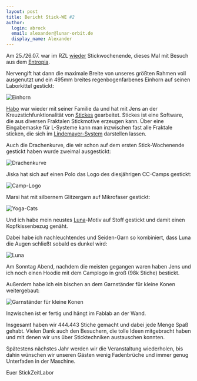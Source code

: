 ```yaml
---
layout: post
title: Bericht Stick-WE #2
author:
  login: abrock
  email: alexander@lunar-orbit.de
  display_name: Alexander
---
```


Am 25./26.07. war im RZL
[wieder](/blog/bericht-stick-wochenende/)
Stickwochenende,
dieses Mal mit Besuch aus dem
[Entropia](https://entropia.de/Hauptseite).

Nervengift hat dann die maximale Breite von unseres größten
Rahmen voll ausgenutzt und ein 495mm breites regenbogenfarbenes Einhorn
auf seinen Laborkittel gestickt:

![Einhorn](/assets/2015-stick-we-2/einhorn.jpg)

<!--more-->

[Habo](mailto:habo@dingfabrik.de) war wieder mit seiner Familie da und hat mit
Jens an der Kreuzstichfunktionalität von
[Stickes](https://github.com/habo/stickes) gearbeitet.
Stickes ist eine Software, die aus diversen Fraktalen Stickmotive
erzeugen kann.
Über eine Eingabemaske für L-Systeme kann man inzwischen fast alle Fraktale sticken,
die sich im [Lindemayer-System](https://de.wikipedia.org/wiki/Lindenmayer-System)
darstellen lassen.

Auch die Drachenkurve, die wir schon auf dem ersten Stick-Wochenende gestickt haben
wurde zweimal ausgestickt:

![Drachenkurve](/assets/stick-we-drachenkurve.jpg)

Jiska hat sich auf einen Polo das Logo des diesjährigen CC-Camps gestickt:

![Camp-Logo](/assets/2015-stick-we-2/camplogo.jpg)

Marsi hat mit silbernem Glitzergarn auf Mikrofaser gestickt:

![Yoga-Cats](/assets/2015-stick-we-2/yogacats.jpg)

Und ich habe mein neustes
[Luna](https://en.wikipedia.org/wiki/List_of_My_Little_Pony:_Friendship_Is_Magic_characters#Luna)-Motiv
auf Stoff gestickt und damit einen Kopfkissenbezug genäht.

Dabei habe ich nachleuchtendes und Seiden-Garn so kombiniert, dass Luna die Augen
schließt sobald es dunkel wird:

![Luna](/assets/2015-stick-we-2/luna.gif)

Am Sonntag Abend, nachdem die meisten gegangen waren haben Jens und ich noch einen
Hoodie mit dem Camplogo in groß (98k Stiche) bestickt.

Außerdem habe ich ein bischen an dem Garnständer für kleine Konen weitergebaut:

![Garnständer für kleine Konen](/assets/2015-stick-we-2/garnstaender.gif)

Inzwischen ist er fertig und hängt im Fablab an der Wand.

Insgesamt haben wir 444.443 Stiche gemacht und dabei jede Menge Spaß gehabt.
Vielen Dank auch den Besuchern, die tolle Ideen mitgebracht haben
und mit denen wir uns über Sticktechniken austauschen konnten.

Spätestens nächstes Jahr werden wir die Veranstaltung wiederholen,
bis dahin wünschen wir unseren Gästen wenig Fadenbrüche
und immer genug Unterfaden in der Maschine.

Euer StickZeitLabor
